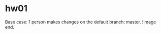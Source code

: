 # hw01

<!-- [![Build Status](https://travis-ci.org/aleman/hw01.svg?branch=master)](https://travis-ci.org/aleman/hw01) -->

Base case: 1 person makes changes on the default branch: master.
[!image](https://raw.githubusercontent.com/aleman/hw01/master/img/case-1.png?raw=true)
end.
